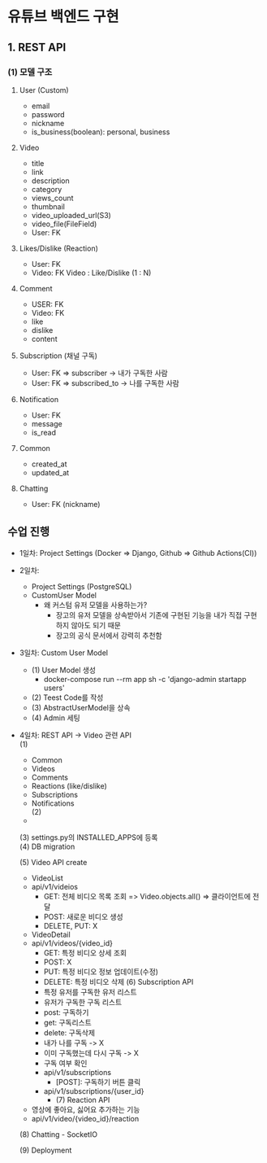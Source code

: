 # 유튜브 백엔드 구현

## 1. REST API
### (1) 모델 구조

1. User (Custom)
    - email
    - password
    - nickname
    - is_business(boolean): personal, business


2. Video
    - title
    - link
    - description
    - category
    - views_count
    - thumbnail
    - video_uploaded_url(S3)
    - video_file(FileField)
    - User: FK


3. Likes/Dislike (Reaction)
    - User: FK
    - Video: FK
    Video : Like/Dislike (1 : N)


4. Comment
    - USER: FK
    - Video: FK
    - like
    - dislike
    - content


5. Subscription (채널 구독)
    - User: FK => subscriber -> 내가 구독한 사람
    - User: FK => subscribed_to -> 나를 구독한 사람


6. Notification
   - User: FK
   - message
   - is_read


7. Common
    - created_at
    - updated_at


8. Chatting
   - User: FK (nickname)


## 수업 진행

- 1일차: Project Settings (Docker => Django, Github => Github Actions(CI))
- 2일차: 
  - Project Settings (PostgreSQL)
  - CustomUser Model
    - 왜 커스텀 유저 모델을 사용하는가?
      - 장고의 유저 모델을 상속받아서 기존에 구현된 기능을 내가 직접 구현하지 않아도 되기 때문
      - 장고의 공식 문서에서 강력히 추천함
- 3일차: Custom User Model
  - (1) User Model 생성
    - docker-compose run --rm app sh -c 'django-admin startapp users'
  - (2) Teest Code를 작성
  - (3) AbstractUserModel을 상속
  - (4) Admin 세팅
- 4일차: REST API -> Video 관련 API  
  (1)
  - Common
  - Videos
  - Comments
  - Reactions (like/dislike)
  - Subscriptions
  - Notifications  
  (2)
  - 
  (3) settings.py의 INSTALLED_APPS에 등록  
  (4) DB migration
  
  (5) Video API create
  - VideoList
  - api/v1/videios
    - GET: 전체 비디오 목록 조회 => Video.objects.all() => 클라이언트에 전달
    - POST: 새로운 비디오 생성
    - DELETE, PUT: X
  - VideoDetail
  - api/v1/videos/{video_id}
    - GET: 특정 비디오 상세 조회
    - POST: X
    - PUT: 특정 비디오 정보 업데이트(수정)
    - DELETE: 특정 비디오 삭제
  (6) Subscription API
    - 특정 유저를 구독한 유저 리스트
    - 유저가 구독한 구독 리스트
    - post: 구독하기
    - get: 구독리스트
    - delete: 구독삭제
    - 내가 나를 구독 -> X
    - 이미 구독했는데 다시 구독 -> X
    - 구독 여부 확인
    - api/v1/subscriptions
        - [POST]: 구독하기 버튼 클릭
    - api/v1/subscriptions/{user_id}
        - [DELETE]: 구독취소
  (7) Reaction API
  - 영상에 좋아요, 싫어요 추가하는 기능
  - api/v1/video/{video_id}/reaction

  (8) Chatting - SocketIO

  (9) Deployment
